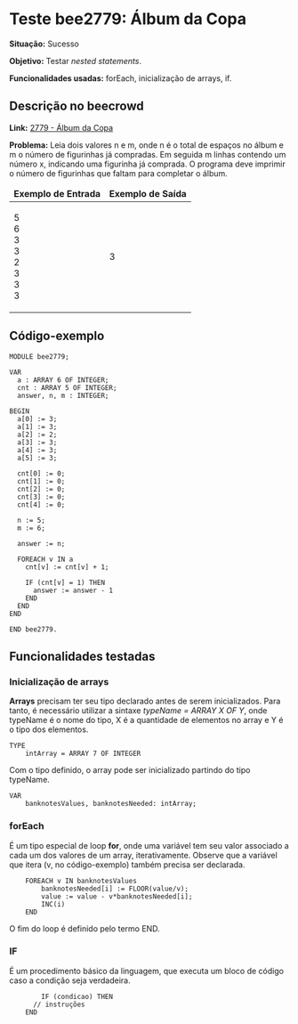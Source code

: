 # Teste bee2779: Álbum da Copa
<b>Situação:</b> Sucesso

<b>Objetivo:</b> Testar <i>nested statements</i>.

<b>Funcionalidades usadas:</b> forEach, inicialização de arrays, if.

## Descrição no beecrowd

<b>Link:</b> [2779 - Álbum da Copa](https://www.beecrowd.com.br/judge/pt/problems/view/2779)

<b>Problema:</b> Leia dois valores n e m, onde n é o total de espaços no álbum e m o número de figurinhas já compradas. Em seguida m linhas contendo um número x, indicando uma figurinha já comprada. O programa deve imprimir o número de figurinhas que faltam para completar o álbum.

<table>
<thead>
<tr>
  <td><b>Exemplo de Entrada</b></td>
  <td><b>Exemplo de Saída</b></td>
</tr>
</thead>
<tbody>
<tr>
<td class="division">
	<p>
		5<br>
		6<br>
		3<br>
		3<br>
		2<br>
		3<br>
		3<br>
		3<br>
	</p>
</td>
<td>
<p>
	3
</p>
</td>
</tr>
</tbody>
</table>

## Código-exemplo

```
MODULE bee2779;

VAR
  a : ARRAY 6 OF INTEGER;
  cnt : ARRAY 5 OF INTEGER;
  answer, n, m : INTEGER;

BEGIN
  a[0] := 3;
  a[1] := 3;
  a[2] := 2;
  a[3] := 3;
  a[4] := 3;
  a[5] := 3;

  cnt[0] := 0;
  cnt[1] := 0;
  cnt[2] := 0;
  cnt[3] := 0;
  cnt[4] := 0;
  
  n := 5;
  m := 6;

  answer := n;

  FOREACH v IN a
    cnt[v] := cnt[v] + 1;

    IF (cnt[v] = 1) THEN
      answer := answer - 1
    END
  END
END

END bee2779.
```

## Funcionalidades testadas
### Inicialização de arrays

<b>Arrays</b> precisam ter seu tipo declarado antes de serem inicializados. Para tanto, é necessário utilizar a sintaxe <i>typeName = ARRAY X OF Y</i>, onde typeName é o nome do tipo, X é a quantidade de elementos no array e Y é o tipo dos elementos.

```
TYPE
	intArray = ARRAY 7 OF INTEGER
```
Com o tipo definido, o array pode ser inicializado partindo do tipo typeName.

```
VAR
	banknotesValues, banknotesNeeded: intArray;
```

### forEach

É um tipo especial de loop <b>for</b>, onde uma variável tem seu valor associado a cada um dos valores de um array, iterativamente. Observe que a variável que itera (v, no código-exemplo) também precisa ser declarada.

```
	FOREACH v IN banknotesValues
		banknotesNeeded[i] := FLOOR(value/v);
		value := value - v*banknotesNeeded[i];
		INC(i)
	END
```

O fim do loop é definido pelo termo END.

### IF

É um procedimento básico da linguagem, que executa um bloco de código caso a condição seja verdadeira.

```
		IF (condicao) THEN
      // instruções
    END
```
